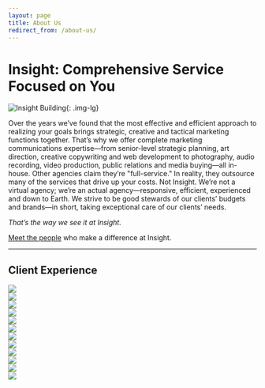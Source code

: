 ```yaml
---
layout: page
title: About Us
redirect_from: /about-us/
---
```


# Insight: Comprehensive Service Focused on You

![Insight Building](/img/insight-building.jpg){: .img-lg}

Over the years we’ve found that the most effective and efficient approach to realizing your goals brings strategic, creative and tactical marketing functions together. That’s why we offer complete marketing communications expertise—from senior-level strategic planning, art direction, creative copywriting and web development to photography, audio recording, video production, public relations and media buying—all in-house. Other agencies claim they’re "full-service." In reality, they outsource many of the services that drive up your costs. Not Insight. We’re not a virtual agency; we’re an actual agency—responsive, efficient, experienced and down to Earth. We strive to be good stewards of our clients’ budgets and brands—in short, taking exceptional care of our clients’ needs.

*That’s the way we see it at Insight.*

[Meet the people](/staff-bios "Staff Bios") who make a difference at Insight.

<hr>

## Client Experience
<div class="row no-padding">
  <div class="col-xs-6 col-sm-4">
    <div class="card">
      <img src="/img/gray_affinity.jpg">
    </div>
  </div>
  <div class="col-xs-6 col-sm-4">
    <div class="card">
      <img src="/img/gray_bol.jpg">
    </div>
  </div>
  <div class="col-xs-6 col-sm-4">
    <div class="card">
      <img src="/img/gray_byoc.jpg">
    </div>
  </div>
  <div class="col-xs-6 col-sm-4">
    <div class="card">
      <img src="/img/gray_civic.jpg">
    </div>
  </div>
  <div class="col-xs-6 col-sm-4">
    <div class="card">
      <img src="/img/gray_domino.jpg">
    </div>
  </div>
  <div class="col-xs-6 col-sm-4">
    <div class="card">
      <img src="/img/gray_doorcd.jpg">
    </div>
  </div>
  <div class="col-xs-6 col-sm-4">
    <div class="card">
      <img src="/img/gray_dpw.jpg">
    </div>
  </div>
  <div class="col-xs-6 col-sm-4">
    <div class="card">
      <img src="/img/gray_goodwill.jpg">
    </div>
  </div>
  <div class="col-xs-6 col-sm-4">
    <div class="card">
      <img src="/img/gray_heid.jpg">
    </div>
  </div>
  <div class="col-xs-6 col-sm-4">
    <div class="card">
      <img src="/img/gray_matthews.jpg">
    </div>
  </div>
  <div class="col-xs-6 col-sm-4">
    <div class="card">
      <img src="/img/gray_p44.jpg">
    </div>
  </div>
  <div class="col-xs-6 col-sm-4">
    <div class="card">
      <img src="/img/gray_wbs.jpg">
    </div>
  </div>
</div>
<br>
